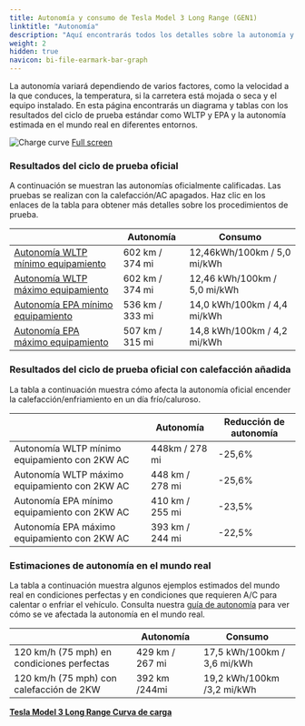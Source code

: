 ```yaml
---
title: Autonomía y consumo de Tesla Model 3 Long Range (GEN1)
linktitle: "Autonomía"
description: "Aquí encontrarás todos los detalles sobre la autonomía y el consumo del Tesla Model 3 Long Range (GEN1)."
weight: 2
hidden: true
navicon: bi-file-earmark-bar-graph
---
```

<!-- markdownlint-disable MD033 -->
<!-- markdownlint-disable MD010 -->

La autonomía variará dependiendo de varios factores, como la velocidad a la que conduces, la temperatura, si la carretera está mojada o seca y el equipo instalado. En esta página encontrarás un diagrama y tablas con los resultados del ciclo de prueba estándar como WLTP y EPA y la autonomía estimada en el mundo real en diferentes entornos.

<img class="img-fluid" alt="Charge curve" src="/images//models/tesla/model_3/model_3_long_range_gen1/range.svg"/>
<a href="/images/models/tesla/model_3/model_3_long_range_gen1/range.svg">Full screen</a>

### Resultados del ciclo de prueba oficial

A continuación se muestran las autonomías oficialmente calificadas. Las pruebas se realizan con la calefacción/AC apagados. Haz clic en los enlaces de la tabla para obtener más detalles sobre los procedimientos de prueba.

<div class="table-responsive">
<table class="table table-striped border">
	<thead>
		<tr>
			<th>
			</th>
			<th>
				Autonomía
			</th>
			<th>
				Consumo
			</th>
		</tr>
	</thead>
	<tbody>
		<tr>
			<td>
				<a href="../../../../../guides/understandingrange/wltp/ ">
					Autonomía WLTP mínimo equipamiento
				</a>
			</td>
			<td>
				602 km / 374 mi
			</td>
			<td>
				12,46kWh/100km / 5,0 mi/kWh
			</td>
		</tr>
		<tr>
			<td>
				<a href="../../../../../guides/understandingrange/wltp/ ">
					Autonomía WLTP máximo equipamiento
				</a>
			</td>
			<td>
				602 km / 374 mi
			</td>
			<td>
				12,46 kWh/100km / 5,0 mi/kWh
			</td>
		</tr>
		<tr>
			<td>
				<a href="../../../../../guides/understandingrange/epa/ ">
					Autonomía EPA mínimo equipamiento
				</a>
			</td>
			<td>
				536 km / 333 mi
			</td>
			<td>
				14,0 kWh/100km / 4,4 mi/kWh
			</td>
		</tr>
		<tr>
			<td>
				<a href="../../../../../guides/understandingrange/epa/ ">
					Autonomía EPA máximo equipamiento
				</a>
			</td>
			<td>
				507 km / 315 mi
			</td>
			<td>
				14,8 kWh/100km / 4,2 mi/kWh
			</td>
		</tr>
	</tbody>
</table>
</div>

### Resultados del ciclo de prueba oficial con calefacción añadida

La tabla a continuación muestra cómo afecta la autonomía oficial encender la calefacción/enfriamiento en un día frío/caluroso.

<div class="table-responsive">
<table class="table table-striped border">
	<thead>
		<tr>
			<th>
			</th>
			<th>
				Autonomía
			</th>
			<th>
				Reducción de autonomía
			</th>
		</tr>
	</thead>
	<tbody>
		<tr>
			<td>
				Autonomía WLTP mínimo equipamiento con 2KW AC
			</td>
			<td>
				 448km / 278 mi 
			</td>
			<td>
				-25,6%
			</td>
		</tr>
		<tr>
			<td>
				Autonomía WLTP máximo equipamiento con 2KW AC
			</td>
			<td>
				448 km / 278 mi
			</td>
			<td>
				-25,6%
			</td>
		</tr>
		<tr>
			<td>
				Autonomía EPA mínimo equipamiento con 2KW AC
			</td>
			<td>
				410 km / 255 mi
			</td>
			<td>
				-23,5%
			</td>
		</tr>
		<tr>
			<td>
				Autonomía EPA máximo equipamiento con 2KW AC
			</td>
			<td>
				393 km / 244 mi
			</td>
			<td>
				-22,5%
			</td>
		</tr>
	</tbody>
</table>
</div>

### Estimaciones de autonomía en el mundo real

La tabla a continuación muestra algunos ejemplos estimados del mundo real en condiciones perfectas y en condiciones que requieren A/C para calentar o enfriar el vehículo. Consulta nuestra [guía de autonomía](../../../../../guides/understandingrange/) para ver cómo se ve afectada la autonomía en el mundo real.

<div class="table-responsive">
<table class="table table-striped border">
	<thead>
		<tr>
			<th>
			</th>
			<th>
				Autonomía
			</th>
			<th>
				Consumo
			</th>
		</tr>
	</thead>
	<tbody>
		<tr>
			<td>
				120 km/h (75 mph) en condiciones perfectas
			</td>
			<td>
				429 km / 267 mi
			</td>
			<td>
				17,5 kWh/100km / 3,6 mi/kWh
			</td>
		</tr>
		<tr>
			<td>
				120 km/h (75 mph) con calefacción de 2KW
			</td>
			<td>
				392 km /244mi
			</td>
			<td>
				19,2 kWh/100km /3,2 mi/kWh
			</td>
		</tr>
	</tbody>
</table>
</div>
<div class="mt-3 mb-3">
<a href="../" class="text-decoration-none text-black">
<strong><i class="bi-arrow-left"></i> Tesla Model 3 Long Range </strong>
</a>
<a href="../chargingcurve/" class="text-decoration-none text-black float-end">
<strong>Curva de carga <i class="bi-arrow-right"></i></strong>
</a>
</div>
